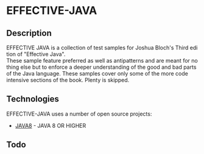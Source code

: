 # EFFECTIVE-JAVA

## Description

EFFECTIVE JAVA is a collection of test samples for Joshua Bloch's Third edition of
"Effective Java". These sample feature preferred as well as antipatterns and are meant for nothing else but to enforce a deeper understanding of the good and bad parts of the Java language. These samples cover only some of the more code intensive sections of the book. Plenty is skipped.

## Technologies

EFFECTIVE-JAVA uses a number of open source projects:

  * [JAVA8] - JAVA 8 OR HIGHER

## Todo

[JAVA8]: <https://www.oracle.com/java/technologies/javase-jdk11-downloads.html>